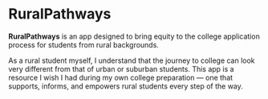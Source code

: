 # RuralPathways

**RuralPathways** is an app designed to bring equity to the college application process for students from rural backgrounds.

As a rural student myself, I understand that the journey to college can look very different from that of urban or suburban students. This app is a resource I wish I had during my own college preparation — one that supports, informs, and empowers rural students every step of the way.
